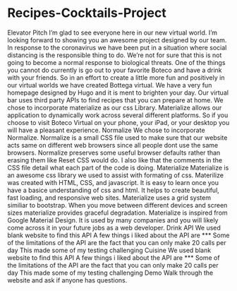# Recipes-Cocktails-Project

Elevator Pitch
I’m glad to see everyone here in our new virtual world. I’m looking forward to showing you an awesome project designed by our team. In response to the coronavirus we have been put in a situation where social distancing is the responsible thing to do. We’re not for sure that this is not going to become a normal response to biological threats. One of the things you cannot do currently is go out to your favorite Boteco and have a drink with your friends. So in an effort to create a little more fun and positively in our virtual worlds we have created Bottega virtual. We have a very fun homepage designed by Hugo and it is ment to brighten your day. Our virtual bar uses third party APIs to find recipes that you can prepare at home. We chose to incorporate materialize as our css Library. Materialize allows our application to dynamically work across several different platforms. So if you choose to visit Boteco Virtual on your phone, your iPad, or your desktop you will have a pleasant experience.
Normalize
We chose to incorporate Normalize. Normalize is a small CSS file used to make sure that our website acts same on different web browsers since all people dont use the same browsers. Normalize preserves some useful browser defaults rather than erasing them like Reset CSS would do. I also like that the comments in the CSS file detail what each part of the code is doing.
Materialize
Materialize is an awesome css library we used to assist with formating of css. Materilize was created with HTML, CSS, and javascript. It is easy to learn once you have a basice understanding of css and html. It helps to create beautiful, fast loading, and responsive web sites. Materialize uses a grid system similiar to bootstrap. When you move between different devices and screen sizes materialize provides graceful degradation. Materialize is inspired from Google Material Design. It is used by many companies and you will likely come across it in your future jobs as a web developer.
Drink API
We used blank website to find this API A few things i liked about the API are *** Some of the limitations of the API are the fact that you can only make 20 calls per day This made some of my testing challenging
Cuisine
We used blank website to find this API A few things i liked about the API are *** Some of the limitations of the API are the fact that you can only make 20 calls per day This made some of my testing challenging
Demo
Walk through the website and ask if anyone has questions.
